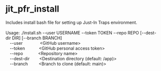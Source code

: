 # jit_pfr_install
Includes install bash file for setting up Just-In Traps environment.
<br/><br/>
Usage: ./install.sh --user USERNAME --token TOKEN --repo REPO [--dest-dir DIR] [--branch BRANCH]<br/>
&emsp;--user&emsp;&emsp;&emsp;&ensp;&nbsp;  \<GitHub username\><br/>
&emsp;--token&emsp;&emsp;&ensp;&ensp;       \<GitHub personal access token\><br/>
&emsp;--repo&emsp;&emsp;&emsp;&nbsp;        \<Repository name\><br/>
&emsp;--dest-dir&emsp;&emsp;                \<Destination directory (default: /app)\><br/>
&emsp;--branch&emsp;&emsp;&nbsp;            \<Branch to clone (default: main)\><br/>
